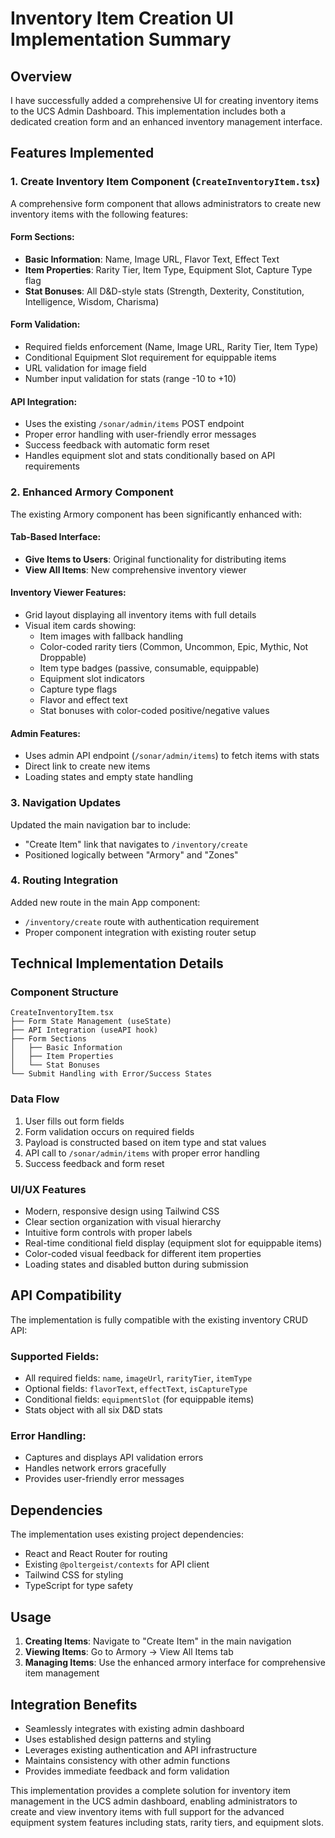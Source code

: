 # Inventory Item Creation UI Implementation Summary

## Overview

I have successfully added a comprehensive UI for creating inventory items to the UCS Admin Dashboard. This implementation includes both a dedicated creation form and an enhanced inventory management interface.

## Features Implemented

### 1. Create Inventory Item Component (`CreateInventoryItem.tsx`)

A comprehensive form component that allows administrators to create new inventory items with the following features:

#### Form Sections:
- **Basic Information**: Name, Image URL, Flavor Text, Effect Text
- **Item Properties**: Rarity Tier, Item Type, Equipment Slot, Capture Type flag
- **Stat Bonuses**: All D&D-style stats (Strength, Dexterity, Constitution, Intelligence, Wisdom, Charisma)

#### Form Validation:
- Required fields enforcement (Name, Image URL, Rarity Tier, Item Type)
- Conditional Equipment Slot requirement for equippable items
- URL validation for image field
- Number input validation for stats (range -10 to +10)

#### API Integration:
- Uses the existing `/sonar/admin/items` POST endpoint
- Proper error handling with user-friendly error messages
- Success feedback with automatic form reset
- Handles equipment slot and stats conditionally based on API requirements

### 2. Enhanced Armory Component

The existing Armory component has been significantly enhanced with:

#### Tab-Based Interface:
- **Give Items to Users**: Original functionality for distributing items
- **View All Items**: New comprehensive inventory viewer

#### Inventory Viewer Features:
- Grid layout displaying all inventory items with full details
- Visual item cards showing:
  - Item images with fallback handling
  - Color-coded rarity tiers (Common, Uncommon, Epic, Mythic, Not Droppable)
  - Item type badges (passive, consumable, equippable)
  - Equipment slot indicators
  - Capture type flags
  - Flavor and effect text
  - Stat bonuses with color-coded positive/negative values

#### Admin Features:
- Uses admin API endpoint (`/sonar/admin/items`) to fetch items with stats
- Direct link to create new items
- Loading states and empty state handling

### 3. Navigation Updates

Updated the main navigation bar to include:
- "Create Item" link that navigates to `/inventory/create`
- Positioned logically between "Armory" and "Zones"

### 4. Routing Integration

Added new route in the main App component:
- `/inventory/create` route with authentication requirement
- Proper component integration with existing router setup

## Technical Implementation Details

### Component Structure
```
CreateInventoryItem.tsx
├── Form State Management (useState)
├── API Integration (useAPI hook)
├── Form Sections
│   ├── Basic Information
│   ├── Item Properties
│   └── Stat Bonuses
└── Submit Handling with Error/Success States
```

### Data Flow
1. User fills out form fields
2. Form validation occurs on required fields
3. Payload is constructed based on item type and stat values
4. API call to `/sonar/admin/items` with proper error handling
5. Success feedback and form reset

### UI/UX Features
- Modern, responsive design using Tailwind CSS
- Clear section organization with visual hierarchy
- Intuitive form controls with proper labels
- Real-time conditional field display (equipment slot for equippable items)
- Color-coded visual feedback for different item properties
- Loading states and disabled button during submission

## API Compatibility

The implementation is fully compatible with the existing inventory CRUD API:

### Supported Fields:
- All required fields: `name`, `imageUrl`, `rarityTier`, `itemType`
- Optional fields: `flavorText`, `effectText`, `isCaptureType`
- Conditional fields: `equipmentSlot` (for equippable items)
- Stats object with all six D&D stats

### Error Handling:
- Captures and displays API validation errors
- Handles network errors gracefully
- Provides user-friendly error messages

## Dependencies

The implementation uses existing project dependencies:
- React and React Router for routing
- Existing `@poltergeist/contexts` for API client
- Tailwind CSS for styling
- TypeScript for type safety

## Usage

1. **Creating Items**: Navigate to "Create Item" in the main navigation
2. **Viewing Items**: Go to Armory → View All Items tab
3. **Managing Items**: Use the enhanced armory interface for comprehensive item management

## Integration Benefits

- Seamlessly integrates with existing admin dashboard
- Uses established design patterns and styling
- Leverages existing authentication and API infrastructure
- Maintains consistency with other admin functions
- Provides immediate feedback and form validation

This implementation provides a complete solution for inventory item management in the UCS admin dashboard, enabling administrators to create and view inventory items with full support for the advanced equipment system features including stats, rarity tiers, and equipment slots.